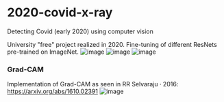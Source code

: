 # 2020-covid-x-ray
Detecting Covid (early 2020) using computer vision

University "free" project realized in 2020. 
Fine-tuning of different ResNets pre-trained on ImageNet.
![image](https://github.com/user-attachments/assets/b7aec2b5-37d1-435e-a15d-6f7ce219597d)
![image](https://github.com/user-attachments/assets/5cc2b3e5-d9ea-4e8d-9aef-58edc953cfa4)
![image](https://github.com/user-attachments/assets/a1e90b29-db81-4100-b130-78c7426cc341)

### Grad-CAM
Implementation of Grad-CAM as seen in RR Selvaraju · 2016: https://arxiv.org/abs/1610.02391
![image](https://github.com/user-attachments/assets/f1d9d2bc-715b-4537-b0db-ea9abeefbbee)
